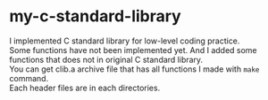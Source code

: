# my-c-standard-library
I implemented C standard library for low-level coding practice.<br>
Some functions have not been implemented yet. And I added some functions that does not in original C standard library.<br>
You can get clib.a archive file that has all functions I made with `make` command.<br>
Each header files are in each directories.<br>
